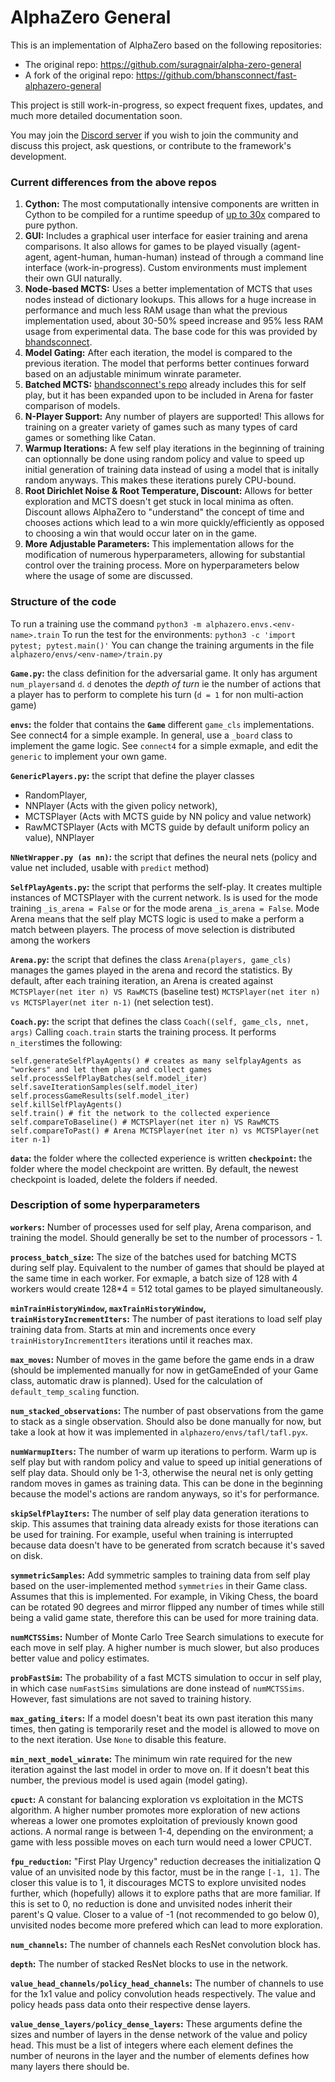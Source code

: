 # AlphaZero General
This is an implementation of AlphaZero based on the following repositories:

* The original repo: https://github.com/suragnair/alpha-zero-general
* A fork of the original repo: https://github.com/bhansconnect/fast-alphazero-general

This project is still work-in-progress, so expect frequent fixes, updates, and much more detailed documentation soon.

You may join the [Discord server](https://discord.gg/MVaHwGZpRC) if you wish to join the community and discuss this project, ask questions, or contribute to the framework's development.

### Current differences from the above repos
1. **Cython:** The most computationally intensive components are written in Cython to be compiled for a runtime speedup of [up to 30x](https://towardsdatascience.com/use-cython-to-get-more-than-30x-speedup-on-your-python-code-f6cb337919b6) compared to pure python.
2. **GUI:** Includes a graphical user interface for easier training and arena comparisons. It also allows for games to be played visually (agent-agent, agent-human, human-human) instead of through a command line interface (work-in-progress). Custom environments must implement their own GUI naturally.
3. **Node-based MCTS:** Uses a better implementation of MCTS that uses nodes instead of dictionary lookups. This allows for a huge increase in performance and much less RAM usage than what the previous implementation used, about 30-50% speed increase and 95% less RAM usage from experimental data. The base code for this was provided by [bhandsconnect](https://github.com/bhansconnect).
4. **Model Gating:** After each iteration, the model is compared to the previous iteration. The model that performs better continues forward based on an adjustable minimum winrate parameter.
5. **Batched MCTS:** [bhandsconnect's repo](https://github.com/bhansconnect/fast-alphazero-general) already includes this for self play, but it has been expanded upon to be included in Arena for faster comparison of models.
6. **N-Player Support:** Any number of players are supported! This allows for training on a greater variety of games such as many types of card games or something like Catan.
7. **Warmup Iterations:** A few self play iterations in the beginning of training can optionnally be done using random policy and value to speed up initial generation of training data instead of using a model that is initally random anyways. This makes these iterations purely CPU-bound.
8. **Root Dirichlet Noise & Root Temperature, Discount:** Allows for better exploration and MCTS doesn't get stuck in local minima as often. Discount allows AlphaZero to "understand" the concept of time and chooses actions which lead to a win more quickly/efficiently as opposed to choosing a win that would occur later on in the game.
9. **More Adjustable Parameters:** This implementation allows for the modification of numerous hyperparameters, allowing for substantial control over the training process. More on hyperparameters below where the usage of some are discussed.

### Structure of the code 
To run a training use the command 
`python3 -m alphazero.envs.<env-name>.train`
To run the test for the environments:
`python3 -c 'import pytest; pytest.main()'`
You can change the training arguments in the file `alphazero/envs/<env-name>/train.py`

**`Game.py`:** the class definition for the adversarial game. It only has argument `num_players`and `d`. `d` denotes the *depth of turn* ie the number of actions that a player has to perform to complete his turn (`d = 1`  for non multi-action game)

**`envs`:** the folder that contains the **`Game`** different `game_cls` implementations. See connect4 for a simple example. In general, use a `_board` class to implement the game logic. See `connect4` for a simple exmaple, and edit the `generic` to implement your own game.

**`GenericPlayers.py`:** the script that define the player classes 
- RandomPlayer, 
- NNPlayer (Acts with the given policy network), 
- MCTSPlayer (Acts with MCTS guide by NN policy and value network) 
- RawMCTSPlayer (Acts with MCTS guide by default uniform policy an value), NNPlayer

**`NNetWrapper.py (as nn)`:** the script that defines the neural nets (policy and value net included, usable with `predict` method)

**`SelfPlayAgents.py`:** the script that performs the self-play. It creates multiple instances of MCTSPlayer with the current network. 
Is is used for the mode training `_is_arena = False` or for the mode arena `_is_arena = False`. Mode Arena means that the self play MCTS logic is used to make a perform a match between players.
The process of move selection is distributed among the workers

**`Arena.py`:** the script that defines the class `Arena(players, game_cls)` manages the games played in the arena and record the statistics.
By default, after each training iteration, an Arena is created against `MCTSPlayer(net iter n) VS RawMCTS` (baseline test) `MCTSPlayer(net iter n) vs MCTSPlayer(net iter n-1)` (net selection test).

**`Coach.py`:** the script that defines the class `Coach((self, game_cls, nnet, args)`  Calling `coach.train` starts the training process.
It performs `n_iters`times the following:
```
self.generateSelfPlayAgents() # creates as many selfplayAgents as "workers" and let them play and collect games
self.processSelfPlayBatches(self.model_iter)
self.saveIterationSamples(self.model_iter)
self.processGameResults(self.model_iter)
self.killSelfPlayAgents()
self.train() # fit the network to the collected experience
self.compareToBaseline() # MCTSPlayer(net iter n) VS RawMCTS
self.compareToPast() # Arena MCTSPlayer(net iter n) vs MCTSPlayer(net iter n-1)
```
**`data`:** the folder where the collected experience is written
**`checkpoint`:** the folder where the model checkpoint are written. By default, the newest checkpoint is loaded, delete the folders if needed.

### Description of some hyperparameters
**`workers`:** Number of processes used for self play, Arena comparison, and training the model. Should generally be set to the number of processors - 1.

**`process_batch_size`:** The size of the batches used for batching MCTS during self play. Equivalent to the number of games that should be played at the same time in each worker. For exmaple, a batch size of 128 with 4 workers would create 128\*4 = 512 total games to be played simultaneously.

**`minTrainHistoryWindow`, `maxTrainHistoryWindow`, `trainHistoryIncrementIters`:** The number of past iterations to load self play training data from. Starts at min and increments once every `trainHistoryIncrementIters` iterations until it reaches max.

**`max_moves`:** Number of moves in the game before the game ends in a draw (should be implemented manually for now in getGameEnded of your Game class, automatic draw is planned). Used for the calculation of `default_temp_scaling` function.

**`num_stacked_observations`:** The number of past observations from the game to stack as a single observation. Should also be done manually for now, but take a look at how it was implemented in `alphazero/envs/tafl/tafl.pyx`.

**`numWarmupIters`:** The number of warm up iterations to perform. Warm up is self play but with random policy and value to speed up initial generations of self play data. Should only be 1-3, otherwise the neural net is only getting random moves in games as training data. This can be done in the beginning because the model's actions are random anyways, so it's for performance.

**`skipSelfPlayIters`:** The number of self play data generation iterations to skip. This assumes that training data already exists for those iterations can be used for training. For example, useful when training is interrupted because data doesn't have to be generated from scratch because it's saved on disk.

**`symmetricSamples`:** Add symmetric samples to training data from self play based on the user-implemented method `symmetries` in their Game class. Assumes that this is implemented. For example, in Viking Chess, the board can be rotated 90 degrees and mirror flipped any number of times while still being a valid game state, therefore this can be used for more training data.

**`numMCTSSims`:** Number of Monte Carlo Tree Search simulations to execute for each move in self play. A higher number is much slower, but also produces better value and policy estimates.

**`probFastSim`:** The probability of a fast MCTS simulation to occur in self play, in which case `numFastSims` simulations are done instead of `numMCTSSims`. However, fast simulations are not saved to training history.

**`max_gating_iters`:** If a model doesn't beat its own past iteration this many times, then gating is temporarily reset and the model is allowed to move on to the next iteration. Use `None` to disable this feature.

**`min_next_model_winrate`:** The minimum win rate required for the new iteration against the last model in order to move on. If it doesn't beat this number, the previous model is used again (model gating).

**`cpuct`:** A constant for balancing exploration vs exploitation in the MCTS algorithm. A higher number promotes more exploration of new actions whereas a lower one promotes exploitation of previously known good actions. A normal range is between 1-4, depending on the environment; a game with less possible moves on each turn would need a lower CPUCT.

**`fpu_reduction`:** "First Play Urgency" reduction decreases the initialization Q value of an unvisited node by this factor, must be in the range `[-1, 1]`. The closer this value is to 1, it discourages MCTS to explore unvisited nodes further, which (hopefully) allows it to explore paths that are more familiar. If this is set to 0, no reduction is done and unvisited nodes inherit their parent's Q value. Closer to a value of -1 (not recommended to go below 0), unvisited nodes become more prefered which can lead to more exploration.

**`num_channels`:** The number of channels each ResNet convolution block has.

**`depth`:** The number of stacked ResNet blocks to use in the network.

**`value_head_channels/policy_head_channels`:** The number of channels to use for the 1x1 value and policy convolution heads respectively. The value and policy heads pass data onto their respective dense layers.

**`value_dense_layers/policy_dense_layers`:** These arguments define the sizes and number of layers in the dense network of the value and policy head. This must be a list of integers where each element defines the number of neurons in the layer and the number of elements defines how many layers there should be.


